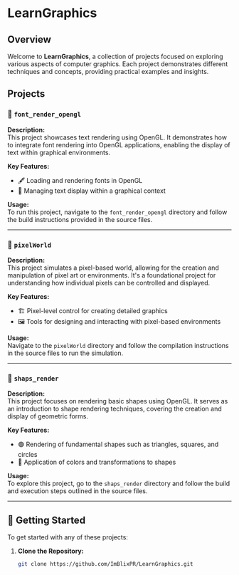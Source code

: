 # LearnGraphics

## Overview

Welcome to **LearnGraphics**, a collection of projects focused on exploring various aspects of computer graphics. Each project demonstrates different techniques and concepts, providing practical examples and insights.

## Projects

### 📜 `font_render_opengl`
**Description:**  
This project showcases text rendering using OpenGL. It demonstrates how to integrate font rendering into OpenGL applications, enabling the display of text within graphical environments.

**Key Features:**
- 🖋️ Loading and rendering fonts in OpenGL
- 📄 Managing text display within a graphical context

**Usage:**  
To run this project, navigate to the `font_render_opengl` directory and follow the build instructions provided in the source files.

---

### 🎨 `pixelWorld`
**Description:**  
This project simulates a pixel-based world, allowing for the creation and manipulation of pixel art or environments. It's a foundational project for understanding how individual pixels can be controlled and displayed.

**Key Features:**
- 🏗️ Pixel-level control for creating detailed graphics
- 🖼️ Tools for designing and interacting with pixel-based environments

**Usage:**  
Navigate to the `pixelWorld` directory and follow the compilation instructions in the source files to run the simulation.

---

### 🔺 `shaps_render`
**Description:**  
This project focuses on rendering basic shapes using OpenGL. It serves as an introduction to shape rendering techniques, covering the creation and display of geometric forms.

**Key Features:**
- 🟢 Rendering of fundamental shapes such as triangles, squares, and circles
- 🎨 Application of colors and transformations to shapes

**Usage:**  
To explore this project, go to the `shaps_render` directory and follow the build and execution steps outlined in the source files.

---

## 🚀 Getting Started

To get started with any of these projects:

1. **Clone the Repository:**
   ```bash
   git clone https://github.com/ImBlixPR/LearnGraphics.git
